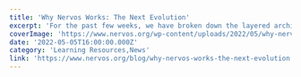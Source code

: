 ```yaml
---
title: 'Why Nervos Works: The Next Evolution'
excerpt: 'For the past few weeks, we have broken down the layered architecture of Nervos and discussed why it works for us, and how having these layers lends itself to us building towards an internet-like exper'
coverImage: 'https://www.nervos.org/wp-content/uploads/2022/05/why-nervos-works-810x456.png'
date: '2022-05-05T16:00:00.000Z'
category: 'Learning Resources,News'
link: 'https://www.nervos.org/blog/why-nervos-works-the-next-evolution'
---
```


